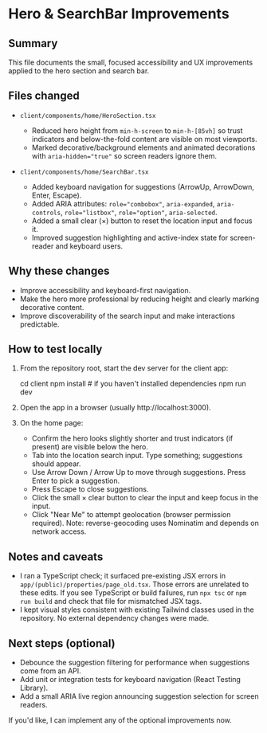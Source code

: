 # Hero & SearchBar Improvements

Summary
-------
This file documents the small, focused accessibility and UX improvements applied to the hero section and search bar.

Files changed
-------------
- `client/components/home/HeroSection.tsx`
  - Reduced hero height from `min-h-screen` to `min-h-[85vh]` so trust indicators and below-the-fold content are visible on most viewports.
  - Marked decorative/background elements and animated decorations with `aria-hidden="true"` so screen readers ignore them.

- `client/components/home/SearchBar.tsx`
  - Added keyboard navigation for suggestions (ArrowUp, ArrowDown, Enter, Escape).
  - Added ARIA attributes: `role="combobox"`, `aria-expanded`, `aria-controls`, `role="listbox"`, `role="option"`, `aria-selected`.
  - Added a small clear (×) button to reset the location input and focus it.
  - Improved suggestion highlighting and active-index state for screen-reader and keyboard users.

Why these changes
-----------------
- Improve accessibility and keyboard-first navigation.
- Make the hero more professional by reducing height and clearly marking decorative content.
- Improve discoverability of the search input and make interactions predictable.

How to test locally
-------------------
1. From the repository root, start the dev server for the client app:

   cd client
   npm install   # if you haven't installed dependencies
   npm run dev

2. Open the app in a browser (usually http://localhost:3000).

3. On the home page:
   - Confirm the hero looks slightly shorter and trust indicators (if present) are visible below the hero.
   - Tab into the location search input. Type something; suggestions should appear.
   - Use Arrow Down / Arrow Up to move through suggestions. Press Enter to pick a suggestion.
   - Press Escape to close suggestions.
   - Click the small × clear button to clear the input and keep focus in the input.
   - Click "Near Me" to attempt geolocation (browser permission required). Note: reverse-geocoding uses Nominatim and depends on network access.

Notes and caveats
-----------------
- I ran a TypeScript check; it surfaced pre-existing JSX errors in `app/(public)/properties/page_old.tsx`. Those errors are unrelated to these edits. If you see TypeScript or build failures, run `npx tsc` or `npm run build` and check that file for mismatched JSX tags.
- I kept visual styles consistent with existing Tailwind classes used in the repository. No external dependency changes were made.

Next steps (optional)
---------------------
- Debounce the suggestion filtering for performance when suggestions come from an API.
- Add unit or integration tests for keyboard navigation (React Testing Library).
- Add a small ARIA live region announcing suggestion selection for screen readers.

If you'd like, I can implement any of the optional improvements now. 
